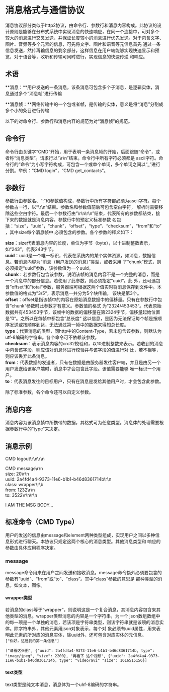 # 消息格式与通信协议
消息协议部分类似于http2协议，由命令行、参数行和消息内容构成。此协议的设计原则是能够在分布式系统中实现消息的快速响应，在同一个连接中，可对多个
较大的消息进行交叉发送，并保证长度较小的消息进行优先发送。对于包含文字、图片、音频等多个元素的信息，可先将文字、图片和语音等元信息首先
通过一条信息发送，然传再输信息的剩余部分，这样信息在用户端能够实现快速显示和预览，对于语音等，收听和传输可同时进行，实现信息的快速传递
和响应。
## 术语
**消息：**用户发送的一条消息，该条消息可包含多个子消息，是逻辑实体，消息通过多个“消息帧”进行传输

**消息帧：**网络传输中的一个包或者帧，是传输的实体，意义是将“消息”分割成多个小的条目进行传输

以下的对命令行、参数行和消息内容的规范为对“消息帧”的规范。
## 命令行
命令行由关键字“CMD”开始，用于表明一条消息帧的开始，后面跟随“命令”，或者称“消息类型”。请求行以“\r\n”结束。命令行中所有字符必须都是
ascii字符。命令行的“命令”为小写字符构成，可包含一个或单个单词，多个单词之间以“\_”进行分割。举例：“CMD login”，“CMD get_contacts”。
## 参数行
参数行由参数名、“:”和参数值构成，参数行中所有字符都必须为ascii字符。每个参数占一行，以“\r\n”结束。参数名和参数值前后可包含空白字符，
解析时需要移除这些空白字符。最后一个参数行由“\r\n\r\n”结束，代表所有的参数都结束，接下来的数据就是消息内容。参数行中的预定义标准参数
名包括：“size”，“uuid”，“chunk”，“offset”，“type”、“checksum”，“from”和“to”，其中size每个消息帧中
必须包含的参数。各个参数的释义如下：

**size**：size代表消息内容的长度，单位为字节（byte），以十进制整数表示，如“243”，代表243字节。  
**uuid**：uuid是一个唯一标识，代表在系统内的某个实体资源，如消息，数据信息。若消息内容为“消息（用户发送的消息）”类型，或者采用
了“chunk”模式，则必须指定“uuid”参数，该参数值为一个uuid。  
**chunk**：若参数行包含该参数，说明该帧的消息内容不是一个完整的消息，而是一个消息中的部分信息。若使用了此参数，则必须指定”uuid“。此
外，还可选包含”offset“和”total“参数，服务器端可根据这两个值实时将消息保存到文件中。本参数值的格式为”3/5“，表示消息一共分为5个块传输，
该块是第3个。  
**offset**：offset是指该帧中的内容在原始消息数据中的偏移量。只有在参数行中包含”chunk“参数时此参数才有意义。参数值的格式
为”2324/453453“。代表原始数据共有453453字节，该帧中的数据的偏移量在第2324字节，偏移量起始位置是”0“。之所以在每帧中都包含”总长度“
这以信息，是因为无法保证每个帧是按顺序发送或按顺序到达，无法通过第一帧中的数据来得知总长度。  
**type**：代表消息的类型，同http中的Content-Type，若未包含该参数，则默认为utf-8编码的字符串。各个命令可不依赖该参数。  
**checksum**：表示消息内容的crc32校验和，以10进制整数来表示。若收到的消息中包含该字段，则应该对消息体进行校验并与该字段的值进行对
比，若不相等，则应该丢弃此条消息。  
**from**：代表数据的发送者，只有在数据是由服务器发往客户端，并且是由另一个用户发送给该客户端时，消息中才会包含此字段。该值需要能够
唯一标识一个用户。  
**to**：代表消息发往的目标用户，只有在消息是发给其他用户时，才会包含此参数。  

除了标准参数，各个命令还可以自定义参数。
## 消息内容
消息内容为该消息帧中所携带的数据，其格式可为任意类型。消息体的处理需要根据参数行中的“type”来决定。
## 消息示例
CMD logout\r\n\r\n  

CMD message\r\n  
size: 20\r\n  
uuid: 2a4fd4a4-9373-11e6-b1b1-b46d8361714b\r\n  
class: wrapper\r\b  
from: 1232\r\n  
to: 3522\r\n\r\n  

I AM THE MSG BODY...
## 标准命令（CMD Type）
用户的发送的信息由message和element两种类型组成，实现用户之间以多种信息形式进行聊天。本协议只规定这两个核心的消息类型。其他消息类型和
响应的参数由具体应用程序决定。
### message
message命令用来在用户之间发送和接收消息。message命令额外必须要包含的参数有“uuid”、“from”或“to”、“class”。其中“class”参数的意思是
那种类型的消息，如文本，图像。
#### wrapper类型
若消息的class等于“wrapper”，则说明这是一个复合消息，其消息内容包含来其他类型的消息。wrapper类型消息的内容是一个字符串，为一个
json数组数组中的每一项是一个单独的消息，若该项是字符串类型，则该字符串就是该项的消息实体。除字符串外，其他元素用json对象表示，每个对
象必须有uuid属性，用来表明此元素的所对应的消息实体，除uuid外，还可包含对应实体的元信息。  
`["你好，这是我的第一条信息"]`  

`["请看这张图", {"uuid": 2a4fd4a4-9373-11e6-b1b1-b46d8361714b, type": "image/jpeg", "size": 2200}, "再看下
这个视频", {"uuid": 2a4fd4a4-9373-11e6-b1b1-b46d8361714b, type": "video/avi" "size": 1616515156}]`
#### text类型
text类型是纯文本消息，消息体为一个uhf-8编码的字符串。